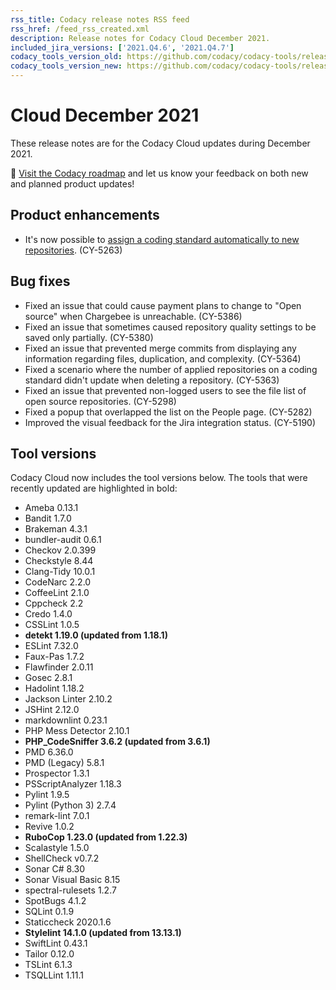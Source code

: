 ```yaml
---
rss_title: Codacy release notes RSS feed
rss_href: /feed_rss_created.xml
description: Release notes for Codacy Cloud December 2021.
included_jira_versions: ['2021.Q4.6', '2021.Q4.7']
codacy_tools_version_old: https://github.com/codacy/codacy-tools/releases/tag/4.0.22
codacy_tools_version_new: https://github.com/codacy/codacy-tools/releases/tag/4.0.54
---
```


# Cloud December 2021

These release notes are for the Codacy Cloud updates during December 2021.

📢 [Visit the Codacy roadmap](https://roadmap.codacy.com) and <span class="skip-vale">let us know</span> your feedback on both new and planned product updates!

## Product enhancements

-   It's now possible to [assign a coding standard automatically to new repositories](https://docs.codacy.com/organizations/using-a-coding-standard/#set-default). (CY-5263)

## Bug fixes

-   Fixed an issue that could cause payment plans to change to "Open source" when <span class="skip-vale">Chargebee</span> is unreachable. (CY-5386)
-   Fixed an issue that sometimes caused repository quality settings to be saved only <span class="skip-vale">partially</span>. (CY-5380)
-   Fixed an issue that prevented merge commits from displaying any information regarding files, duplication, and complexity. (CY-5364)
-   Fixed a scenario where the number of applied repositories on a coding standard didn't update when deleting a repository. (CY-5363)
-   Fixed an issue that prevented non-logged users to see the file list of open source repositories. (CY-5298)
-   Fixed a popup that overlapped the list on the People page. (CY-5282)
-   Improved the visual feedback for the Jira integration status. (CY-5190)

## Tool versions

Codacy Cloud now includes the tool versions below. The tools that were recently updated are highlighted in bold:

-   Ameba 0.13.1
-   Bandit 1.7.0
-   Brakeman 4.3.1
-   bundler-audit 0.6.1
-   Checkov 2.0.399
-   Checkstyle 8.44
-   Clang-Tidy 10.0.1
-   CodeNarc 2.2.0
-   CoffeeLint 2.1.0
-   Cppcheck 2.2
-   Credo 1.4.0
-   CSSLint 1.0.5
-   **detekt 1.19.0 (updated from 1.18.1)**
-   ESLint 7.32.0
-   Faux-Pas 1.7.2
-   Flawfinder 2.0.11
-   Gosec 2.8.1
-   Hadolint 1.18.2
-   Jackson Linter 2.10.2
-   JSHint 2.12.0
-   markdownlint 0.23.1
-   PHP Mess Detector 2.10.1
-   **PHP_CodeSniffer 3.6.2 (updated from 3.6.1)**
-   PMD 6.36.0
-   PMD (Legacy) 5.8.1
-   Prospector 1.3.1
-   PSScriptAnalyzer 1.18.3
-   Pylint 1.9.5
-   Pylint (Python 3) 2.7.4
-   remark-lint 7.0.1
-   Revive 1.0.2
-   **RuboCop 1.23.0 (updated from 1.22.3)**
-   Scalastyle 1.5.0
-   ShellCheck v0.7.2
-   Sonar C# 8.30
-   Sonar Visual Basic 8.15
-   spectral-rulesets 1.2.7
-   SpotBugs 4.1.2
-   SQLint 0.1.9
-   Staticcheck 2020.1.6
-   **Stylelint 14.1.0 (updated from 13.13.1)**
-   SwiftLint 0.43.1
-   Tailor 0.12.0
-   TSLint 6.1.3
-   TSQLLint 1.11.1
